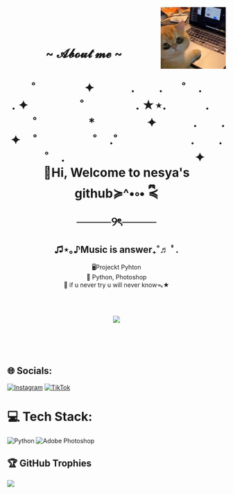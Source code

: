 <div>
<img src="cat1.jpg" alt="" width="150" align="right">
<br><br><br>
<h1 align="center">  ~ 𝓐𝓫𝓸𝓾𝓽 𝓶𝓮 ~  </h1>
  
<h1 align= "center">˚　　　　✦　　　.　　. 　 ˚　.　　　　　 . ✦　　　 　˚　　　　 . ★⋆.
　　　.   　　˚　　 　　*　　 　　✦　　　.　　.　　　✦　˚ 　　　　 ˚　.˚　　　　　　.　　. 　 ˚　.　　　　 　　 　　　　 ✦
<br>
🫧Hi, Welcome to nesya's github≽^•༚• ྀི≼
<br>
────୨ৎ────</h1>

<h2 align= "center"> ♫⋆｡♪Music is answer₊˚♬ ﾟ.</h2>
 <p align ="center"> 🖥Projeckt Pyhton<br>🌱 Python, Photoshop <br>🔮 if u never try u will never knowᯓ★</p>

<br><br>
<p align ="center"> <img src="https://raw.githubusercontent.com/innng/innng/master/assets/kyubey.gif" height="40" /></p>
<br><br><br>

## 🌐 Socials:
[![Instagram](https://img.shields.io/badge/Instagram-%23E4405F.svg?logo=Instagram&logoColor=white)](https://instagram.com/nssyyayy) [![TikTok](https://img.shields.io/badge/TikTok-%23000000.svg?logo=TikTok&logoColor=white)](https://tiktok.com/@nyyysyy) 

# 💻 Tech Stack:
![Python](https://img.shields.io/badge/python-3670A0?style=for-the-badge&logo=python&logoColor=ffdd54) ![Adobe Photoshop](https://img.shields.io/badge/adobe%20photoshop-%2331A8FF.svg?style=for-the-badge&logo=adobe%20photoshop&logoColor=white)

## 🏆 GitHub Trophies
![](https://github-profile-trophy.vercel.app/?username=𝑠ℎ𝑦𝑎𝑦´ˎ˗&theme=radical&no-frame=false&no-bg=false&margin-w=4)

</div>
